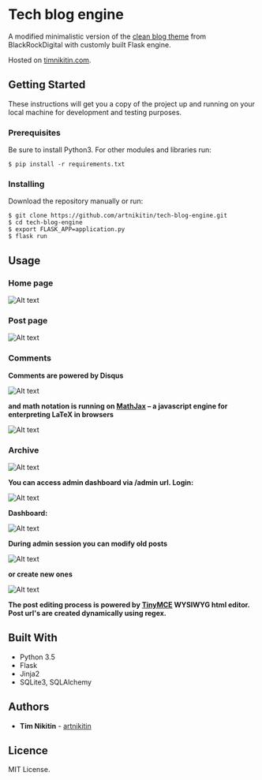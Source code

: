 # Tech blog engine

A modified minimalistic version of the [clean blog theme](https://github.com/BlackrockDigital/startbootstrap-clean-blog) from BlackRockDigital with customly built Flask engine. 

Hosted on [timnikitin.com](https://timnikitin.com).

## Getting Started

These instructions will get you a copy of the project up and running on your local machine for development and testing purposes.

### Prerequisites

Be sure to install Python3. For other modules and libraries run:

```
$ pip install -r requirements.txt
```

### Installing

Download the repository manually or run:

```
$ git clone https://github.com/artnikitin/tech-blog-engine.git
$ cd tech-blog-engine
$ export FLASK_APP=application.py
$ flask run
```

## Usage

### Home page


![Alt text](static/img/blog_home.png?raw=true)

### Post page


![Alt text](static/img/blog_post.png?raw=true)

### Comments


**Comments are powered by Disqus**

![Alt text](static/img/blog_comments.png?raw=true)

**and math notation is running on [MathJax](https://www.mathjax.org) – a javascript engine for enterpreting LaTeX in browsers**

![Alt text](static/img/blog_math.png?raw=true)

### Archive


![Alt text](static/img/blog_archive.png?raw=true)

**You can access admin dashboard via /admin url. Login:**

![Alt text](static/img/blog_login.png?raw=true)

**Dashboard:**

![Alt text](static/img/blog_admin.png?raw=true)

**During admin session you can modify old posts**

![Alt text](static/img/blog_modifypost.png?raw=true)

**or create new ones**

![Alt text](static/img/blog_newpost.png?raw=true)

**The post editing process is powered by [TinyMCE](https://www.tiny.cloud) WYSIWYG html editor. Post url's are created dynamically using regex.**

## Built With

* Python 3.5
* Flask
* Jinja2
* SQLite3, SQLAlchemy

## Authors

* **Tim Nikitin** - [artnikitin](https://github.com/artnikitin)

## Licence

MIT License.

